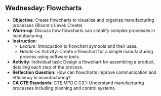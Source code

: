## Wednesday: Flowcharts

- **Objective**: Create flowcharts to visualize and organize manufacturing processes (Bloom's Level: Create)
- **Warm-up**: Discuss how flowcharts can simplify complex processes in manufacturing.
- **Instruction**:
  - *Lecture*: Introduction to flowchart symbols and their uses.
  - *Hands-on Activity*: Create a flowchart for a simple manufacturing process using software tools.
- **Activity**: Individual task: Design a flowchart for assembling a product, detailing each step of the process.
- **Reflection Question**: How can flowcharts improve communication and efficiency in manufacturing?
- **CA CTE Standards**: CTE.MPD.C.C3.1: Understand manufacturing processes including planning and control systems.